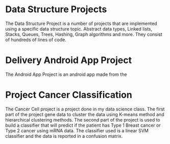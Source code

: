 <h1>Data Structure Projects</h1>

The Data Structure Project is a number of projects that are implemented using a specific data structure topic. Abstract data types, Linked lists, Stacks, Queues, Trees, Hashing, Graph algorithms and more. They consist of hundreds of lines of code. 

<h1>Delivery Android App Project</h1>

The Android App Project is an android app made from the 

<h1>Project Cancer Classification</h1>

The Cancer Cell project is a project done in my data science class. The first part of the project gene data to cluster the data using K-means method and hierarchical clustering methods. The second part of the project is used to build a classifier that will predict if the patient has Type 1 Breast cancer or Type 2 cancer using mRNA data. The classifier used is a linear SVM classifier and the data is reported in a confusion matrix. 

